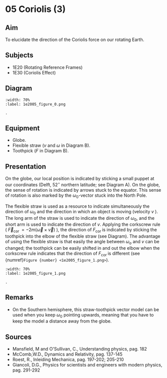
# 05 Coriolis (3) 
  
## Aim   
 To elucidate the direction of the Coriolis force on our rotating Earth.    
  
## Subjects   
* 1E20 (Rotating Reference Frames) 
* 1E30 (Coriolis Effect)   

## Diagram
    
```{figure} figures/figure_0.png
:width: 70%  
:label: 1e2005_figure_0.png  

. 
```
     
  
## Equipment   
 *  Globe. 
 *  Flexible straw ($v$ and $\omega$ in Diagram B). 
 *  Toothpick ($F$ in Diagram B).
    
  
## Presentation   
On the globe, our local position is indicated by sticking a small puppet at our coordinates (Delft, $52^{\circ}$ northern latitude; see Diagram A). On the globe, the sense of rotation is indicated by arrows stuck to the equator. This sense of rotation is also marked by the $\omega_{0}$-vector stuck into the North Pole.

The flexible straw is used as a resource to indicate simultaneously the direction of $\omega_{0}$ and the direction in which an object is moving (velocity $v$ ). The long arm of the straw is used to indicate the direction of $\omega_{0}$, and the short arm is used to indicate the direction of $v$. Applying the corkscrew rule ( $\vec{F}_{\text {cor }}=-2 m(\vec{\omega} \times \vec{v})$ ), the direction of $F_{\text {cor }}$ is indicated by sticking the toothpick into the elbow of the flexible straw (see Diagram). The advantage of using the flexible straw is that easily the angle between $\omega_{o}$ and $v$ can be changed; the toothpick can be easily shifted in and out the elbow when the corkscrew rule indicates that the direction of $F_{\text {cor }}$ is different (see {numref}`Figure {number} <1e2005_figure_1.png>`).     

```{figure} figures/figure_1.png
:width: 70%  
:label: 1e2005_figure_1.png  

. 
```
   
  
## Remarks
*  On the Southern hemisphere, this straw-toothpick vector model can be used when you keep $\omega_{0}$ pointing upwards, meaning that you have to keep the model a distance away from the globe.
   
  
## Sources
 *  Mansfield, M and O'Sullivan, C., Understanding physics, pag. 182 
 *  McComb,W.D., Dynamics and Relativity, pag. 137-145 
 *  Roest, R., Inleiding Mechanica, pag. 197-202; 205-210 
 *  Giancoli, D.G., Physics for scientists and engineers with modern physics, pag. 291-292
  
